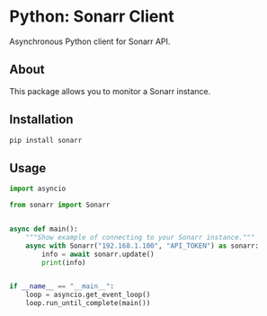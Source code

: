 # Python: Sonarr Client

Asynchronous Python client for Sonarr API.

## About

This package allows you to monitor a Sonarr instance.

## Installation

```bash
pip install sonarr
```

## Usage

```python
import asyncio

from sonarr import Sonarr


async def main():
    """Show example of connecting to your Sonarr instance."""
    async with Sonarr("192.168.1.100", "API_TOKEN") as sonarr:
        info = await sonarr.update()
        print(info)


if __name__ == "__main__":
    loop = asyncio.get_event_loop()
    loop.run_until_complete(main())
```
